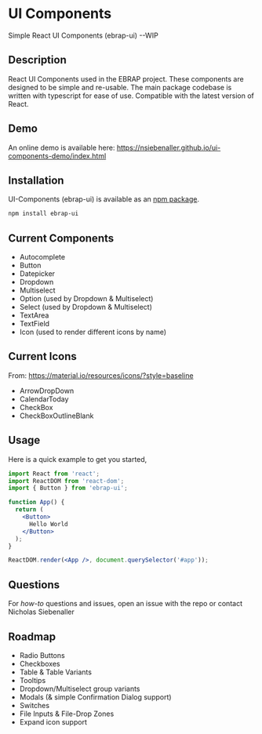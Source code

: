 # UI Components 
Simple React UI Components (ebrap-ui) --WIP

## Description
React UI Components used in the EBRAP project. These components are designed to be simple and re-usable. The main package codebase is written with typescript for ease of use. Compatible with the latest version of React.

## Demo
An online demo is available here: https://nsiebenaller.github.io/ui-components-demo/index.html

## Installation

UI-Components (ebrap-ui) is available as an [npm package](https://www.npmjs.com/package/ebrap-ui).

```sh
npm install ebrap-ui
```

## Current Components
- Autocomplete
- Button
- Datepicker
- Dropdown
- Multiselect
- Option (used by Dropdown & Multiselect)
- Select (used by Dropdown & Multiselect)
- TextArea
- TextField
- Icon (used to render different icons by name)

## Current Icons
From: https://material.io/resources/icons/?style=baseline
- ArrowDropDown
- CalendarToday
- CheckBox
- CheckBoxOutlineBlank

## Usage

Here is a quick example to get you started,

```jsx
import React from 'react';
import ReactDOM from 'react-dom';
import { Button } from 'ebrap-ui';

function App() {
  return (
    <Button>
      Hello World
    </Button>
  );
}

ReactDOM.render(<App />, document.querySelector('#app'));
```

## Questions

For _how-to_ questions and issues, open an issue with the repo or contact Nicholas Siebenaller

## Roadmap

- Radio Buttons
- Checkboxes
- Table & Table Variants
- Tooltips
- Dropdown/Multiselect group variants
- Modals (& simple Confirmation Dialog support)
- Switches
- File Inputs & File-Drop Zones
- Expand icon support




